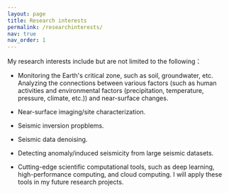 ```yaml
---
layout: page
title: Research interests
permalink: /researchinterests/
nav: true
nav_order: 1
---
```

<!-- _pages/researchinterests.md -->
My research interests include but are not limited to the following：

* Monitoring the Earth's critical zone, such as soil, groundwater, etc. Analyzing the connections between various factors (such as human activities and environmental factors (precipitation, temperature, pressure, climate, etc.)) and near-surface changes.

* Near-surface imaging/site characterization.

* Seismic inversion propblems.

* Seismic data denoising.

* Detecting anomaly/induced seismicity from large seismic datasets.

* Cutting-edge scientific computational tools, such as deep learning, high-performance computing, and cloud computing. I will apply these tools in my future research projects.
